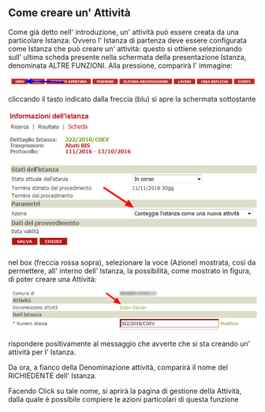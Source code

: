 ## Come creare un' Attività

Come già detto nell' introduzione, un' attività può essere creata da una particolare Istanza. Ovvero l' Istanza di partenza deve essere configurata come Istanza che può creare un' attività: questo si ottiene selezionando sull' ultima scheda presente nella schermata   della presentazione Istanza, denominata ALTRE FUNZIONI. Alla pressione, comparirà l' immagine:

![](/assets/img_btn_info.jpg)

cliccando il tasto indicato dalla freccia \(blu\) si apre la schermata sottostante

![](/assets/img_set_creazione.jpg)

nel box \(freccia rossa sopra\), selezionare la voce \(Azione\) mostrata, così da permettere, all' interno dell' Istanza, la possibilità, come mostrato in figura, di poter creare una Attività:

![](/assets/img_crea_attivita.jpg)

rispondere positivamente al messaggio che avverte che si sta creando un' attività per l' Istanza. 

Da ora, a fianco della Denominazione attività, comparirà il nome del RICHIEDENTE dell' Istanza.

Facendo Click su tale nome, si aprirà la pagina di gestione della Attività, dalla quale è possibile compiere le azioni particolari di questa funzione

